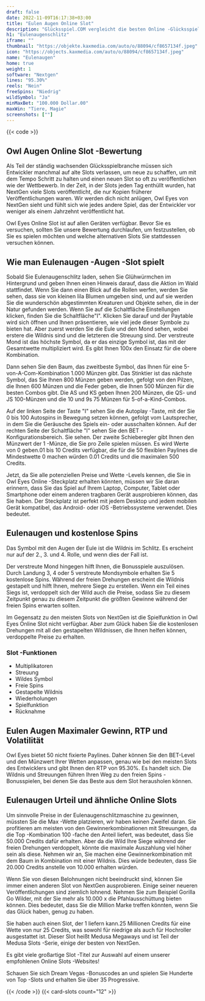 ```yaml
---
draft: false
date: 2022-11-09T16:17:38+03:00
title: "Eulen Augen Online Slot"
description: "Glücksspiel.COM vergleicht die besten Online -Glücksspiel -Sites und -spiele der Kanada.  Unabhängige Produktbewertungen und exklusive Anmeldeangebote. Jetzt spielen!"
h1: "Eulenaugenschlitz"
iframe: ""
thumbnail: "https://objekte.kaxmedia.com/auto/o/88094/cf8657134f.jpeg"
icon: "https://objects.kaxmedia.com/auto/o/88094/cf8657134f.jpeg"
name: "Eulenaugen"
home: true
weight: 1
software: "Nextgen"
lines: "95.30%"
reels: "Nein"
freeSpins: "Niedrig"
wildSymbol: "Ja"
minMaxBet: "100.000 Dollar.00"
maxWin: "Tiere, Magie"
screenshots: [""]
---
```


{{< code >}}<h2>Owl Augen Online Slot -Bewertung</h2><p>Als Teil der ständig wachsenden Glücksspielbranche müssen sich Entwickler manchmal auf alte Slots verlassen, um neue zu schaffen, um mit dem Tempo Schritt zu halten und einen neuen Slot so oft zu veröffentlichen wie der Wettbewerb. In der Zeit, in der Slots jeden Tag enthüllt wurden, hat NextGen viele Slots veröffentlicht, die nur Kopien früherer Veröffentlichungen waren. Wir werden dich nicht anlügen, Owl Eyes von NextGen sieht und fühlt sich wie jedes andere Spiel, das der Entwickler vor weniger als einem Jahrzehnt veröffentlicht hat.</p><p>Owl Eyes Online Slot ist auf allen Geräten verfügbar. Bevor Sie es versuchen, sollten Sie unsere Bewertung durchlaufen, um festzustellen, ob Sie es spielen möchten und welche alternativen Slots Sie stattdessen versuchen können.</p><h2>Wie man Eulenaugen -Augen -Slot spielt</h2><p>Sobald Sie Eulenaugenschlitz laden, sehen Sie Glühwürmchen im Hintergrund und geben Ihnen einen Hinweis darauf, dass die Aktion im Wald stattfindet. Wenn Sie dann einen Blick auf die Rollen werfen, werden Sie sehen, dass sie von kleinen lila Blumen umgeben sind, und auf sie werden Sie die wunderschön abgestimmten Kreaturen und Objekte sehen, die in der Natur gefunden werden. Wenn Sie auf die Schaltfläche Einstellungen klicken, finden Sie die Schaltfläche"I". Klicken Sie darauf und der Paytable wird sich öffnen und Ihnen präsentieren, wie viel jede dieser Symbole zu bieten hat. Aber zuerst werden Sie die Eule und den Mond sehen, wobei erstere die Wildnis sind und die letzteren die Streuung sind. Der verstreute Mond ist das höchste Symbol, da er das einzige Symbol ist, das mit der Gesamtwette multipliziert wird. Es gibt Ihnen 100x den Einsatz für die obere Kombination.</p><p>Dann sehen Sie den Baum, das zweitbeste Symbol, das Ihnen für eine 5-von-A-Com-Kombination 1.000 Münzen gibt. Das Stinktier ist das nächste Symbol, das Sie Ihnen 800 Münzen geben werden, gefolgt von den Pilzen, die Ihnen 600 Münzen und die Feder geben, die Ihnen 500 Münzen für die besten Combos gibt. Die AS und KS geben Ihnen 200 Münzen, die QS- und JS 100-Münzen und die 10 und 9s 75 Münzen für 5-of-a-Kind-Combos.</p><p>Auf der linken Seite der Taste "I" sehen Sie die Autoplay -Taste, mit der Sie 0 bis 100 Autospins in Bewegung setzen können, gefolgt vom Lautsprecher, in dem Sie die Geräusche des Spiels ein- oder ausschalten können. Auf der rechten Seite der Schaltfläche "I" sehen Sie den BET -Konfigurationsbereich. Sie sehen. Der zweite Schieberegler gibt Ihnen den Münzwert der 1 -Münze, die Sie pro Zeile spielen müssen. Es wird Werte von 0 geben.01 bis 10 Credits verfügbar, die für die 50 flexiblen Paylines die Mindestwette 0 machen würden 0.01 Credits und die maximalen 500 Credits.</p><p>Jetzt, da Sie alle potenziellen Preise und Wette -Levels kennen, die Sie in Owl Eyes Online -Steckplatz erhalten könnten, müssen wir Sie daran erinnern, dass Sie das Spiel auf Ihrem Laptop, Computer, Tablet oder Smartphone oder einem anderen tragbaren Gerät ausprobieren können, das Sie haben. Der Steckplatz ist perfekt mit jedem Desktop und jedem mobilen Gerät kompatibel, das Android- oder iOS -Betriebssysteme verwendet. Dies bedeutet.</p><h2>Eulenaugen und kostenlose Spins</h2><p>Das Symbol mit den Augen der Eule ist die Wildnis im Schlitz. Es erscheint nur auf der 2., 3. und 4. Rolle, und wenn dies der Fall ist.</p><p>Der verstreute Mond hingegen hilft Ihnen, die Bonusspiele auszulösen. Durch Landung 3, 4 oder 5 verstreute Mondsymbole erhalten Sie 5 kostenlose Spins. Während der freien Drehungen erscheint die Wildnis gestapelt und hilft Ihnen, mehrere Siege zu erstellen. Wenn ein Teil eines Siegs ist, verdoppelt sich der Wild auch die Preise, sodass Sie zu diesem Zeitpunkt genau zu diesem Zeitpunkt die größten Gewinne während der freien Spins erwarten sollten.</p><p>Im Gegensatz zu den meisten Slots von NextGen ist die Spielfunktion in Owl Eyes Online Slot nicht verfügbar. Aber zum Glück haben Sie die kostenlosen Drehungen mit all den gestapelten Wildnissen, die Ihnen helfen können, verdoppelte Preise zu erhalten.</p><h3>
Slot -Funktionen</h3><ul>
<li></span>
Multiplikatoren</li>
<li></span>
Streuung</li>
<li></span>
Wildes Symbol</li>
<li></span>
Freie Spins</li>
<li></span>
Gestapelte Wildnis</li>
<li></span>
Wiederholungen</li>
<li></span>
Spielfunktion</li>
<li></span>
Rücknahme</li></ul><h2>Eulen Augen Maximaler Gewinn, RTP und Volatilität</h2><p>Owl Eyes bietet 50 nicht fixierte Paylines. Daher können Sie den BET-Level und den Münzwert Ihrer Wetten anpassen, genau wie bei den meisten Slots des Entwicklers und gibt Ihnen den RTP von 95.30%. Es handelt sich. Die Wildnis und Streuungen führen Ihren Weg zu den freien Spins -Bonusspielen, bei denen Sie das Beste aus dem Slot herausholen können.</p><h2>Eulenaugen Urteil und ähnliche Online Slots</h2><p>Um sinnvolle Preise in der Eulenaugenschlitzmaschine zu gewinnen, müssten Sie die Max -Wette platzieren, wir haben keinen Zweifel daran. Sie profitieren am meisten von den Gewinnerkombinationen mit Streuungen, da die Top -Kombination 100 -fache den Anteil liefert, was bedeutet, dass Sie 50.000 Credits dafür erhalten. Aber da die Wild Ihre Siege während der freien Drehungen verdoppelt, könnte die maximale Auszahlung viel höher sein als diese. Nehmen wir an, Sie machen eine Gewinnerkombination mit dem Baum in Kombination mit einer Wildnis. Dies würde bedeuten, dass Sie 20.000 Credits anstelle von 10.000 erhalten würden.</p><p>Wenn Sie von diesen Belohnungen nicht beeindruckt sind, können Sie immer einen anderen Slot von NextGen ausprobieren. Einige seiner neueren Veröffentlichungen sind ziemlich lohnend. Nehmen Sie zum Beispiel Gorilla Go Wilder, mit der Sie mehr als 10.000 x die Pfahlausschüttung bieten können. Dies bedeutet, dass Sie die Million Marke treffen könnten, wenn Sie das Glück haben, genug zu haben.</p><p>Sie haben auch einen Slot, der 1 liefern kann.25 Millionen Credits für eine Wette von nur 25 Credits, was sowohl für niedrige als auch für Hochroller ausgestattet ist. Dieser Slot heißt Medusa Megaways und ist Teil der Medusa Slots -Serie, einige der besten von NextGen.</p><p>Es gibt viele großartige Slot -Titel zur Auswahl auf einem unserer empfohlenen Online Slots -Websites!</p><p>
Schauen Sie sich Dream Vegas -Bonuscodes an und spielen Sie Hunderte von Top -Slots und erhalten Sie über 35 Progressive.</p>{{< /code >}}
 {{< card-slots count="12" >}}